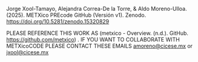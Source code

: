 Jorge Xool-Tamayo, Alejandra Correa-De la Torre, & Aldo Moreno-Ulloa. (2025). 
METXico PREcode GitHub (Versión v1). Zenodo. https://doi.org/10.5281/zenodo.15320829

PLEASE REFERENCE THIS WORK AS (metxico - Overview. (n.d.). GitHub. https://github.com/metxico) . 
IF YOU WANT TO COLLABORATE WITH METXicoCODE PLEASE CONTACT THESE EMAILS amoreno@cicese.mx or jxool@cicese.mx      
